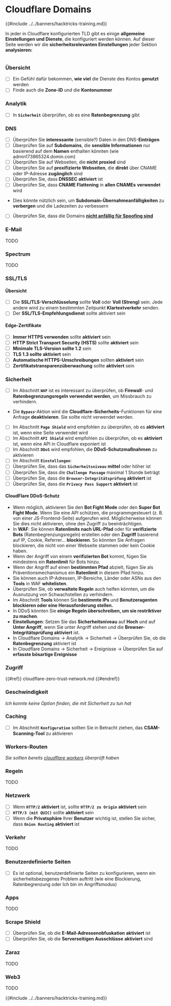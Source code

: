 # Cloudflare Domains

{{#include ../../banners/hacktricks-training.md}}

In jeder in Cloudflare konfigurierten TLD gibt es einige **allgemeine Einstellungen und Dienste**, die konfiguriert werden können. Auf dieser Seite werden wir die **sicherheitsrelevanten Einstellungen** jeder Sektion **analysieren:**

<figure><img src="../../images/image (101).png" alt=""><figcaption></figcaption></figure>

### Übersicht

- [ ] Ein Gefühl dafür bekommen, **wie viel** die Dienste des Kontos **genutzt** werden
- [ ] Finde auch die **Zone-ID** und die **Kontonummer**

### Analytik

- [ ] In **`Sicherheit`** überprüfen, ob es eine **Ratenbegrenzung** gibt

### DNS

- [ ] Überprüfen Sie **interessante** (sensible?) Daten in den DNS-**Einträgen**
- [ ] Überprüfen Sie auf **Subdomains**, die **sensible Informationen** nur basierend auf dem **Namen** enthalten könnten (wie admin173865324.domin.com)
- [ ] Überprüfen Sie auf Webseiten, die **nicht** **proxied** sind
- [ ] Überprüfen Sie auf **proxifizierte Webseiten**, die **direkt** über CNAME oder IP-Adresse **zugänglich** sind
- [ ] Überprüfen Sie, dass **DNSSEC** **aktiviert** ist
- [ ] Überprüfen Sie, dass **CNAME Flattening** in **allen CNAMEs** **verwendet** wird
- Dies könnte nützlich sein, um **Subdomain-Übernahmeanfälligkeiten** zu **verbergen** und die Ladezeiten zu verbessern
- [ ] Überprüfen Sie, dass die Domains [**nicht anfällig für Spoofing sind**](https://book.hacktricks.wiki/en/network-services-pentesting/pentesting-smtp/index.html#mail-spoofing)

### **E-Mail**

TODO

### Spectrum

TODO

### SSL/TLS

#### **Übersicht**

- [ ] Die **SSL/TLS-Verschlüsselung** sollte **Voll** oder **Voll (Streng)** sein. Jede andere wird zu einem bestimmten Zeitpunkt **Klartextverkehr** senden.
- [ ] Der **SSL/TLS-Empfehlungsdienst** sollte aktiviert sein

#### Edge-Zertifikate

- [ ] **Immer HTTPS verwenden** sollte **aktiviert** sein
- [ ] **HTTP Strict Transport Security (HSTS)** sollte **aktiviert** sein
- [ ] **Minimale TLS-Version sollte 1.2** sein
- [ ] **TLS 1.3 sollte aktiviert** sein
- [ ] **Automatische HTTPS-Umschreibungen** sollten **aktiviert** sein
- [ ] **Zertifikatstransparenzüberwachung** sollte **aktiviert** sein

### **Sicherheit**

- [ ] Im Abschnitt **`WAF`** ist es interessant zu überprüfen, ob **Firewall**- und **Ratenbegrenzungsregeln verwendet werden**, um Missbrauch zu verhindern.
- Die **`Bypass`**-Aktion wird die **Cloudflare-Sicherheits**-Funktionen für eine Anfrage **deaktivieren**. Sie sollte nicht verwendet werden.
- [ ] Im Abschnitt **`Page Shield`** wird empfohlen zu überprüfen, ob es **aktiviert** ist, wenn eine Seite verwendet wird
- [ ] Im Abschnitt **`API Shield`** wird empfohlen zu überprüfen, ob es **aktiviert** ist, wenn eine API in Cloudflare exponiert ist
- [ ] Im Abschnitt **`DDoS`** wird empfohlen, die **DDoS-Schutzmaßnahmen** zu aktivieren
- [ ] Im Abschnitt **`Einstellungen`**:
- [ ] Überprüfen Sie, dass das **`Sicherheitsniveau`** **mittel** oder höher ist
- [ ] Überprüfen Sie, dass die **`Challenge Passage`** maximal 1 Stunde beträgt
- [ ] Überprüfen Sie, dass die **`Browser-Integritätsprüfung`** **aktiviert** ist
- [ ] Überprüfen Sie, dass die **`Privacy Pass Support`** **aktiviert** ist

#### **CloudFlare DDoS-Schutz**

- Wenn möglich, aktivieren Sie den **Bot Fight Mode** oder den **Super Bot Fight Mode**. Wenn Sie eine API schützen, die programmgesteuert (z. B. von einer JS-Frontend-Seite) aufgerufen wird. Möglicherweise können Sie dies nicht aktivieren, ohne den Zugriff zu beeinträchtigen.
- In **WAF**: Sie können **Ratenlimits nach URL-Pfad** oder für **verifizierte Bots** (Ratenbegrenzungsregeln) erstellen oder den **Zugriff** basierend auf IP, Cookie, Referrer... **blockieren**. So könnten Sie Anfragen blockieren, die nicht von einer Webseite stammen oder kein Cookie haben.
- Wenn der Angriff von einem **verifizierten Bot** kommt, fügen Sie mindestens ein **Ratenlimit** für Bots hinzu.
- Wenn der Angriff auf einen **bestimmten Pfad** abzielt, fügen Sie als Präventionsmechanismus ein **Ratenlimit** in diesem Pfad hinzu.
- Sie können auch IP-Adressen, IP-Bereiche, Länder oder ASNs aus den **Tools** in WAF **whitelisten**.
- Überprüfen Sie, ob **verwaltete Regeln** auch helfen könnten, um die Ausnutzung von Schwachstellen zu verhindern.
- Im Abschnitt **Tools** können Sie **bestimmte IPs** und **Benutzeragenten blockieren oder eine Herausforderung stellen.**
- In DDoS könnten Sie **einige Regeln überschreiben, um sie restriktiver zu machen**.
- **Einstellungen**: Setzen Sie das **Sicherheitsniveau** auf **Hoch** und auf **Unter Angriff**, wenn Sie unter Angriff stehen und die **Browser-Integritätsprüfung aktiviert** ist.
- In Cloudflare Domains -> Analytik -> Sicherheit -> Überprüfen Sie, ob die **Ratenbegrenzung** aktiviert ist
- In Cloudflare Domains -> Sicherheit -> Ereignisse -> Überprüfen Sie auf **erfasste bösartige Ereignisse**

### Zugriff

{{#ref}}
cloudflare-zero-trust-network.md
{{#endref}}

### Geschwindigkeit

_Ich konnte keine Option finden, die mit Sicherheit zu tun hat_

### Caching

- [ ] Im Abschnitt **`Konfiguration`** sollten Sie in Betracht ziehen, das **CSAM-Scanning-Tool** zu aktivieren

### **Workers-Routen**

_Sie sollten bereits_ [_cloudflare workers_](#workers) _überprüft haben_

### Regeln

TODO

### Netzwerk

- [ ] Wenn **`HTTP/2`** **aktiviert** ist, sollte **`HTTP/2 zu Origin`** **aktiviert** sein
- [ ] **`HTTP/3 (mit QUIC)`** sollte **aktiviert** sein
- [ ] Wenn die **Privatsphäre** Ihrer **Benutzer** wichtig ist, stellen Sie sicher, dass **`Onion Routing`** **aktiviert** ist

### **Verkehr**

TODO

### Benutzerdefinierte Seiten

- [ ] Es ist optional, benutzerdefinierte Seiten zu konfigurieren, wenn ein sicherheitsbezogenes Problem auftritt (wie eine Blockierung, Ratenbegrenzung oder Ich bin im Angriffsmodus)

### Apps

TODO

### Scrape Shield

- [ ] Überprüfen Sie, ob die **E-Mail-Adressenobfuskation** **aktiviert** ist
- [ ] Überprüfen Sie, ob die **Serverseitigen Ausschlüsse** **aktiviert** sind

### **Zaraz**

TODO

### **Web3**

TODO

{{#include ../../banners/hacktricks-training.md}}
